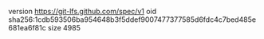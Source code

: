 version https://git-lfs.github.com/spec/v1
oid sha256:1cdb593506ba954648b3f5ddef9007477377585d6fdc4c7bed485e681ea6f81c
size 4985
